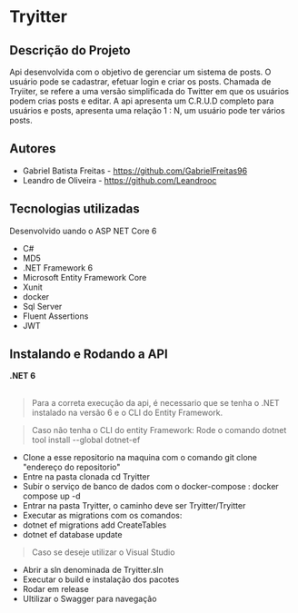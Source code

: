# Tryitter

## Descrição do Projeto
<p align="left">Api desenvolvida com o objetivo de gerenciar  um sistema de posts. O usuário pode se cadastrar, efetuar login e criar os posts.
Chamada de Tryiiter, se refere a uma versão simplificada do Twitter em que os usuários podem crias posts e editar.
A api apresenta um C.R.U.D completo para usuários e posts, apresenta uma relação 1 : N, um usuário pode ter vários posts.
</p>

## Autores
* Gabriel Batista Freitas - https://github.com/GabrielFreitas96
* Leandro de Oliveira - https://github.com/Leandrooc

## Tecnologias utilizadas
<p align="left">Desenvolvido uando o ASP NET Core 6</p>

* C#
* MD5
* .NET Framework 6
* Microsoft Entity Framework Core 
* Xunit
* docker
* Sql Server
* Fluent Assertions
* JWT

## Instalando e Rodando a API
  <summary><strong>.NET 6</strong></summary><br />
  
   >Para a correta execução da api, é necessario que se tenha o .NET instalado na versão 6 e o CLI do Entity Framework.
   
   > Caso não tenha o CLI do entity Framework: Rode o comando dotnet tool install --global dotnet-ef
   
   - Clone a esse repositorio na maquina com o comando git clone "endereço do repositorio"
   - Entre na pasta clonada cd Tryitter
   - Subir o serviço de banco de dados com o docker-compose : docker compose up -d 
   - Entrar na pasta  Tryitter, o caminho deve ser Tryitter/Tryitter
   - Executar as migrations com os comandos:
   - dotnet ef migrations add CreateTables
   - dotnet ef database update
   
   >Caso se deseje utilizar o Visual Studio
   - Abrir a sln denominada de Tryitter.sln
   - Executar o build e instalação dos pacotes
   - Rodar em release
   - UItilizar o Swagger para navegação
